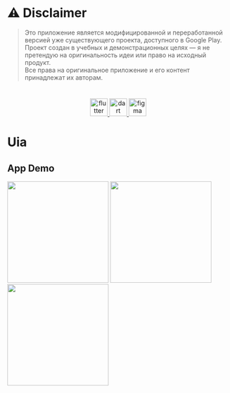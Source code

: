 # ⚠️ Disclaimer

> Это приложение является модифицированной и переработанной версией уже существующего проекта, доступного в Google Play.  
> Проект создан в учебных и демонстрационных целях — я не претендую на оригинальность идеи или право на исходный продукт.  
> Все права на оригинальное приложение и его контент принадлежат их авторам.

#


<p align="center">
<a href="https://flutter.dev" target="_blank" rel="noreferrer"> <img src="https://www.vectorlogo.zone/logos/flutterio/flutterio-icon.svg" alt="flutter" width="40" height="40"/> </a> 
<a href="https://dart.dev" target="_blank" rel="noreferrer"> <img src="https://www.vectorlogo.zone/logos/dartlang/dartlang-icon.svg" alt="dart" width="40" height="40"/> </a> 
<a href="https://www.figma.com/" target="_blank" rel="noreferrer"> <img src="https://www.vectorlogo.zone/logos/figma/figma-icon.svg" alt="figma" width="40" height="40"/> </a>
</p>

# Uia


## App Demo
<div>
<img src="https://github.com/theYernar/uia/blob/main/demo/demo1.gif" width=230 style="display:inline-block"/>
<img src="https://github.com/theYernar/uia/blob/main/demo/demo2.gif" width=230 style="display:inline-block"/>
<img src="https://github.com/theYernar/uia/blob/main/demo/demo3.gif" width=230 style="display:inline-block"/>


</div>